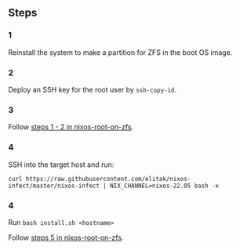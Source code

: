 ## Steps
### 1
Reinstall the system to make a partition for ZFS in the boot OS image.

### 2
Deploy an SSH key for the root user by `ssh-copy-id`.

### 3
Follow [steps 1 - 2 in nixos-root-on-zfs](../nixos-root-on-zfs/README.md#1).

### 4
SSH into the target host and run:
```
curl https://raw.githubusercontent.com/elitak/nixos-infect/master/nixos-infect | NIX_CHANNEL=nixos-22.05 bash -x
```

### 4
Run `bash install.sh <hostname>`

Follow [steps 5 in nixos-root-on-zfs](../nixos-root-on-zfs/README.md#5).
